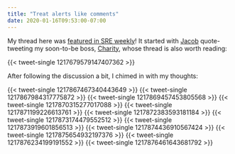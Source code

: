 ```yaml
---
title: "Treat alerts like comments"
date: 2020-01-16T09:53:00-07:00
---
```


My thread here was [featured in SRE weekly](https://sreweekly.com/sre-weekly-issue-204/)! It started with [Jacob](https://twitter.com/jhscott) quote-tweeting my soon-to-be boss, [Charity](https://twitter.com/mipsytipsy), whose thread is also worth reading:

{{< tweet-single 1217679579147407362 >}}

After following the discussion a bit, I chimed in with my thoughts:

{{< tweet-single 1217867467340443649 >}}
{{< tweet-single 1217867984317775872 >}}
{{< tweet-single 1217869457453805568 >}}
{{< tweet-single 1217870315277017088 >}}
{{< tweet-single 1217871199226613761 >}}
{{< tweet-single 1217872383593181184 >}}
{{< tweet-single 1217873174479552512 >}}
{{< tweet-single 1217873919601856513 >}}
{{< tweet-single 1217874436910567424 >}}
{{< tweet-single 1217875654932197376 >}}
{{< tweet-single 1217876234199191552 >}}
{{< tweet-single 1217876461643681792 >}}

